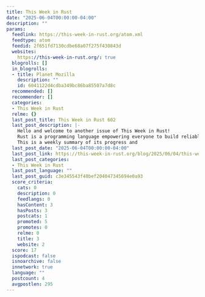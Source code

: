 ```yaml
---
title: This Week in Rust
date: "2025-06-04T00:00:00-04:00"
description: ""
params:
  feedlink: https://this-week-in-rust.org/atom.xml
  feedtype: atom
  feedid: 2f651fd7130cdbe68a07f275f430843d
  websites:
    https://this-week-in-rust.org/: true
  blogrolls: []
  in_blogrolls:
  - title: Planet Mozilla
    description: ""
    id: 6041122d4cdba349bc86ba85507a7d8c
  recommended: []
  recommender: []
  categories:
  - This Week in Rust
  relme: {}
  last_post_title: This Week in Rust 602
  last_post_description: |-
    Hello and welcome to another issue of This Week in Rust!
    Rust is a programming language empowering everyone to build reliable and efficient software.
    This is a weekly summary of its progress and
  last_post_date: "2025-06-04T00:00:00-04:00"
  last_post_link: https://this-week-in-rust.org/blog/2025/06/04/this-week-in-rust-602/
  last_post_categories:
  - This Week in Rust
  last_post_language: ""
  last_post_guid: c3e345543f40bef204047345694e0a93
  score_criteria:
    cats: 0
    description: 0
    feedlangs: 0
    hasContent: 3
    hasPosts: 3
    postcats: 1
    promoted: 5
    promotes: 0
    relme: 0
    title: 3
    website: 2
  score: 17
  ispodcast: false
  isnoarchive: false
  innetwork: true
  language: ""
  postcount: 4
  avgpostlen: 295
---
```

